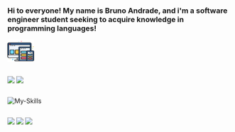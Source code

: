 ### Hi to everyone! My name is Bruno Andrade, and i'm a software engineer student seeking to acquire knowledge in programming languages!
<div>
<img align="center" alt="Bruan-PC" height="50" width="60" src="https://github.com/brunameloo/ReadMeIcons/blob/fc239c04a29f136cd3b455a6d5ddc856505ee957/responsive%20design.png">
<!-- <height="30" width="40"> -->
</div>

## 

<div>
 <img align="center" src="https://github-readme-stats.vercel.app/api?username=bruan05&show_icons=true&theme=dark#count_private" />
<img align="center" src="https://github-readme-stats.vercel.app/api/top-langs/?username=bruan05&layout=compact&theme=dark#count_private"/>
</div>

## 

<div>
 <img align="center" alt="My-Skills" src="https://skills.thijs.gg/icons?i=html,css,js,c,py,git)](https://skills.thijs.gg)">
</div>

## 

<div> 
<!--   <a href="https://www.youtube.com/channel/zzzzzzzzzzzz" target="_blank"><img src="https://img.shields.io/badge/YouTube-FF0000?style=for-the-badge&logo=youtube&logoColor=white" target="_blank"></a> -->
  <a href="https://www.instagram.com/brunomiguelaa/" target="_blank"><img src="https://img.shields.io/badge/-Instagram-%23E4405F?style=for-the-badge&logo=instagram&logoColor=white" target="_blank"></a>
<!--  	<a href="https://www.twitch.tv/zzzzzzzzz" target="_blank"><img src="https://img.shields.io/badge/Twitch-9146FF?style=for-the-badge&logo=twitch&logoColor=white" target="_blank"></a> -->
<!--  <a href="https://discord.gg/zzzzzzzz" target="_blank"><img src="https://img.shields.io/badge/Discord-7289DA?style=for-the-badge&logo=discord&logoColor=white" target="_blank"></a>  -->
  <a href = "mailto:bmiguelandrade.bm@gmail.com"><img src="https://img.shields.io/badge/-Gmail-%23333?style=for-the-badge&logo=gmail&logoColor=white" target="_blank"></a>
  <a href="www.linkedin.com/in/brunoandrade05" target="_blank"><img src="https://img.shields.io/badge/-LinkedIn-%230077B5?style=for-the-badge&logo=linkedin&logoColor=white" target="_blank"></a> 
  
</div>
